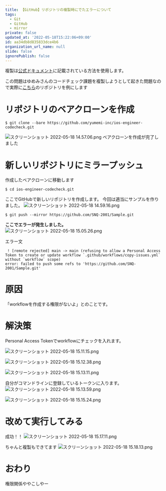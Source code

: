 ```yaml
---
title: 【GitHub】リポジトリの複製時にでたエラーについて
tags:
  - Git
  - GitHub
  - mirror
private: false
updated_at: '2022-05-18T15:22:06+09:00'
id: aa34db8d835833dce4b6
organization_url_name: null
slide: false
ignorePublish: false
---
```

複製は[公式ドキュメント](https://docs.github.com/en/repositories/creating-and-managing-repositories/duplicating-a-repository)に記載されている方法を使用します。

この問題はゆめみさんのコードチェック課題を複製しようとして起きた問題なので実際に[こちら](https://github.com/yumemi-inc/ios-engineer-codecheck)のリポジトリを例にします

# リポジトリのベアクローンを作成
```
$ git clone --bare https://github.com/yumemi-inc/ios-engineer-codecheck.git
```
![スクリーンショット 2022-05-18 14.57.06.png](https://qiita-image-store.s3.ap-northeast-1.amazonaws.com/0/1745371/34a6e32a-3fe9-677f-eed1-1a22d5f652f5.png)
ベアクローンを作成が完了しました

# 新しいリポジトリにミラープッシュ
作成したベアクローンに移動します
```
$ cd ios-engineer-codecheck.git
```

ここでGitHubで新しいリポジトリを作成します。
今回は適当にサンプルを作りました。
![スクリーンショット 2022-05-18 14.59.16.png](https://qiita-image-store.s3.ap-northeast-1.amazonaws.com/0/1745371/620c75fa-3c3d-c7d3-9465-fdf843fc18a3.png)

```
$ git push --mirror https://github.com/SNQ-2001/Sample.git
```
**ここでエラーが発生しました。**
![スクリーンショット 2022-05-18 15.05.26.png](https://qiita-image-store.s3.ap-northeast-1.amazonaws.com/0/1745371/e7225f49-2268-c1bd-ad62-f7407f0b2d90.png)

エラー文
```
 ! [remote rejected] main -> main (refusing to allow a Personal Access Token to create or update workflow `.github/workflows/copy-issues.yml` without `workflow` scope)
error: failed to push some refs to 'https://github.com/SNQ-2001/Sample.git'
```

# 原因
「workflowを作成する権限がないよ」とのことです。

# 解決策
Personal Access Tokenでworkflowにチェックを入れます。

![スクリーンショット 2022-05-18 15.11.15.png](https://qiita-image-store.s3.ap-northeast-1.amazonaws.com/0/1745371/ed65a5ca-f6d0-464d-c715-e99305455af2.png)

![スクリーンショット 2022-05-18 15.12.38.png](https://qiita-image-store.s3.ap-northeast-1.amazonaws.com/0/1745371/c1aade2e-f3c1-3dc0-046e-a3325bb296ef.png)

![スクリーンショット 2022-05-18 15.13.11.png](https://qiita-image-store.s3.ap-northeast-1.amazonaws.com/0/1745371/f52a620c-af6b-6ad3-f000-d3b7146e1a18.png)

自分がコマンドラインに登録しているトークンに入ります。
![スクリーンショット 2022-05-18 15.13.59.png](https://qiita-image-store.s3.ap-northeast-1.amazonaws.com/0/1745371/e0eee675-07dc-3ca2-cb31-d807dae99162.png)

![スクリーンショット 2022-05-18 15.15.24.png](https://qiita-image-store.s3.ap-northeast-1.amazonaws.com/0/1745371/4ec8241d-5042-6f89-5552-bca4b9700c00.png)

# 改めて実行してみる
成功！！
![スクリーンショット 2022-05-18 15.17.11.png](https://qiita-image-store.s3.ap-northeast-1.amazonaws.com/0/1745371/1ad34536-ba74-d934-9bc3-e95d389376d8.png)

ちゃんと複製もできてます
![スクリーンショット 2022-05-18 15.18.13.png](https://qiita-image-store.s3.ap-northeast-1.amazonaws.com/0/1745371/b9994942-eeaf-b291-b62c-cf07e18aea3d.png)

# おわり
権限関係ややこしやー



